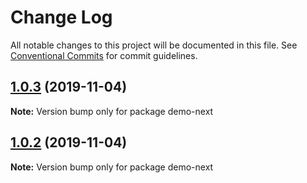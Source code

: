 # Change Log

All notable changes to this project will be documented in this file.
See [Conventional Commits](https://conventionalcommits.org) for commit guidelines.

## [1.0.3](https://github.com/tinacms/tinacms/compare/demo-next@1.0.1-alpha.0...demo-next@1.0.3) (2019-11-04)

**Note:** Version bump only for package demo-next





## [1.0.2](https://github.com/tinacms/tinacms/compare/demo-next@1.0.1-alpha.0...demo-next@1.0.2) (2019-11-04)

**Note:** Version bump only for package demo-next
